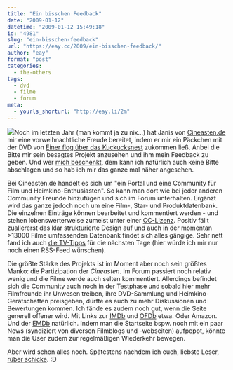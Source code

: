 ```yaml
---
title: "Ein bisschen Feedback"
date: "2009-01-12"
datetime: "2009-01-12 15:49:18"
id: "4981"
slug: "ein-bisschen-feedback"
url: "https://eay.cc/2009/ein-bisschen-feedback/"
author: "eay"
format: "post"
categories:
  - the-others
tags:
  - dvd
  - filme
  - forum
meta:
  - yourls_shorturl: "http://eay.li/2m"
---
```


![](/uploads/2009/cineastende.gif)Noch im letzten Jahr (man kommt ja zu nix...) hat Janis von [Cineasten.de](http://www.cineasten.de/) mir eine vorweihnachtliche Freude bereitet, indem er mir ein Päckchen mit der DVD von [Einer flog über das Kuckucksnest](http://de.wikipedia.org/wiki/Einer_flog_%C3%BCber_das_Kuckucksnest) zukommen ließ. Anbei die Bitte mir sein besagtes Projekt anzusehen und ihm mein Feedback zu geben. Und wer [mich beschenkt](http://eay.cc/support/), dem kann ich natürlich auch keine Bitte abschlagen und so hab ich mir das ganze mal näher angesehen.

Bei Cineasten.de handelt es sich um "ein Portal und eine Community für Film und Heimkino-Enthusiasten". So kann man dort wie bei jeder anderen Community Freunde hinzufügen und sich im Forum unterhalten. Ergänzt wird das ganze jedoch noch um eine Film-, Star- und Produktdatenbank. Die einzelnen Einträge können bearbeitet und kommentiert werden - und stehen lobenswerterweise zumeist unter einer [CC-Lizenz](http://creativecommons.org/). Positiv fällt zuallererst das klar strukturierte Design auf und auch in der momentan >13000 Filme umfassenden Datenbank findet sich alles gängige. Sehr nett fand ich auch [die TV-Tipps](http://www.cineasten.de/tv/) für die nächsten Tage (hier würde ich mir nur noch einen RSS-Feed wünschen).

Die größte Stärke des Projekts ist im Moment aber noch sein größtes Manko: die Partizipation der _Cineasten_. Im Forum passiert noch relativ wenig und die Filme werde auch selten kommentiert. Allerdings befindet sich die Community auch noch in der Testphase und sobald hier mehr Filmfreunde ihr Unwesen treiben, ihre DVD-Sammlung und Heimkino-Gerätschaften preisgeben, dürfte es auch zu mehr Diskussionen und Bewertungen kommen. Ich fände es zudem noch gut, wenn die Seite generell offener wird. Mit Links zur [IMDb](http://www.imdb.com/) und [OFDb](http://www.ofdb.de/) etwa. Oder Amazon. Und der [EMDb](http://eay.cc/emdb/) natürlich. Indem man die Startseite bspw. noch mit ein paar News (syndiziert von diversen Filmblogs und -webseiten) aufpeppt, könnte man die User zudem zur regelmäßigen Wiederkehr bewegen.

Aber wird schon alles noch. Spätestens nachdem ich euch, liebste Leser, [rüber schicke](http://www.cineasten.de/). :D
